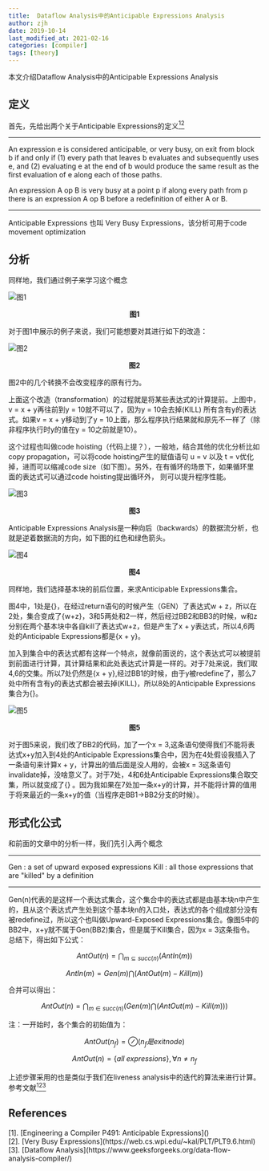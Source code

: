 ```yaml
---
title:  Dataflow Analysis中的Anticipable Expressions Analysis
author: zjh
date: 2019-10-14
last_modified_at: 2021-02-16
categories: [compiler]
tags: [theory]
---
```


本文介绍Dataflow Analysis中的Anticipable Expressions Analysis
 
## 定义
 
首先，先给出两个关于Anticipable Expressions的定义[<sup>1</sup>](#refer-anchor-1)[<sup>2</sup>](#refer-anchor-2)

---
An expression e is considered anticipable, or very busy, on exit from block b if and only if 
(1) every path that leaves b evaluates and subsequently uses e, and (2) evaluating e at the end
of b would produce the same result as the first evaluation of e along each of those paths.

An expression A op B is very busy at a point p if along every path from p there is an expression A op B 
before a redefinition of either A or B.

---

Anticipable Expressions 也叫 Very Busy Expressions，该分析可用于code movement optimization 
 
## 分析
 
同样地，我们通过例子来学习这个概念 
 
![图1](/assets/img/2019-10-14-anticipable-expressions-analysis/1.png)

<center><strong>图1</strong></center>

对于图1中展示的例子来说，我们可能想要对其进行如下的改造： 
 
![图2](/assets/img/2019-10-14-anticipable-expressions-analysis/2.png)

<center><strong>图2</strong></center>

图2中的几个转换不会改变程序的原有行为。
 
上面这个改造（transformation）的过程就是将某些表达式的计算提前。上图中，v = x + y再往前到y = 10就不可以了，因为y = 10会去掉(KILL)
所有含有y的表达式。如果v = x + y移动到了y = 10上面，那么程序执行结果就和原先不一样了（除非程序执行时y的值在y = 10之前就是10）。
 
这个过程也叫做code hoisting（代码上提？），一般地，结合其他的优化分析比如copy propagation，可以将code hoisting产生的赋值语句
u = v 以及 t = v优化掉，进而可以缩减code size（如下图）。另外，在有循环的场景下，如果循环里面的表达式可以通过code hoisting提出循环外，
则可以提升程序性能。
 
![图3](/assets/img/2019-10-14-anticipable-expressions-analysis/3.png)

<center><strong>图3</strong></center>

Anticipable Expressions Analysis是一种向后（backwards）的数据流分析，也就是逆着数据流的方向，如下图的红色和绿色箭头。

![图4](/assets/img/2019-10-14-anticipable-expressions-analysis/4.png)

<center><strong>图4</strong></center>

同样地，我们选择基本块的前后位置，来求Anticipable Expressions集合。
 
图4中，1处是{}，在经过return语句的时候产生（GEN）了表达式w + z，所以在2处，集合变成了{w+z}，3和5两处和2一样，然后经过BB2和BB3的时候，w和z分别在两个基本块中各自kill了表达式w+z，但是产生了x + y表达式，所以4,6两处的Anticipable Expressions都是{x + y}。
 
加入到集合中的表达式都有这样一个特点，就像前面说的，这个表达式可以被提前到前面进行计算，其计算结果和此处表达式计算是一样的。对于7处来说，我们取4,6的交集。所以7处仍然是{x + y},经过BB1的时候，由于y被redefine了，那么7处中所有含有y的表达式都会被去掉(KILL)，所以8处的Anticipable Expressions集合为{}。
 

![图5](/assets/img/2019-10-14-anticipable-expressions-analysis/5.png)

<center><strong>图5</strong></center>

对于图5来说，我们改了BB2的代码，加了一个x = 3,这条语句使得我们不能将表达式x+y加入到4处的Anticipable Expressions集合中，因为在4处假设我插入了一条语句来计算x + y，计算出的值后面是没人用的，会被x = 3这条语句invalidate掉，没啥意义了。对于7处，4和6处Anticipable Expressions集合取交集，所以就变成了{} 。因为我如果在7处加一条x+y的计算，并不能将计算的值用于将来最近的一条x+y的值（当程序走BB1->BB2分支的时候）。
 
## 形式化公式
 
  和前面的文章中的分析一样，我们先引入两个概念

---
 Gen :  a set of upward exposed expressions Kill :  all those expressions that are "killed" by a definition

---


Gen(n)代表的是这样一个表达式集合，这个集合中的表达式都是由基本块n中产生的，且从这个表达式产生处到这个基本块n的入口处，表达式的各个组成部分没有被redefine过，所以这个也叫做Upward-Exposed Expressions集合。像图5中的BB2中，x+y就不属于Gen(BB2)集合，但是属于Kill集合，因为x = 3这条指令。 总结下，得出如下公式： 
 
$$ AntOut(n) = \bigcap_{m\subseteq succ(n)}(AntIn(m)) $$

$$ AntIn(m) = Gen(m) \bigcap (AntOut(m) - Kill(m)) $$
 
合并可以得出： 
 
$$ AntOut(n) = \bigcap_{m\in succ(n)}(Gen(m) \bigcap (AntOut(m) - Kill(m)))$$

注：一开始时，各个集合的初始值为：
 
$$ AntOut(n_{f}) = \oslash  ( n_{f} 是exit node)$$
 
$$AntOut(n) = \left\{ all\ expressions \right\} , \forall n \ne n_{f} $$

上述步骤采用的也是类似于我们在liveness analysis中的迭代的算法来进行计算。 参考文献[<sup>1</sup>](#refer-anchor-1)[<sup>2</sup>](#refer-anchor-2)[<sup>3</sup>](#refer-anchor-3)


## References
<div id="refer-anchor-1"></div>
[1]. [Engineering a Compiler P491: Anticipable Expressions]()
<div id="refer-anchor-2"></div>
[2]. [Very Busy Expressions](https://web.cs.wpi.edu/~kal/PLT/PLT9.6.html)
<div id="refer-anchor-3"></div>
[3]. [Dataflow Analysis](https://www.geeksforgeeks.org/data-flow-analysis-compiler/) 